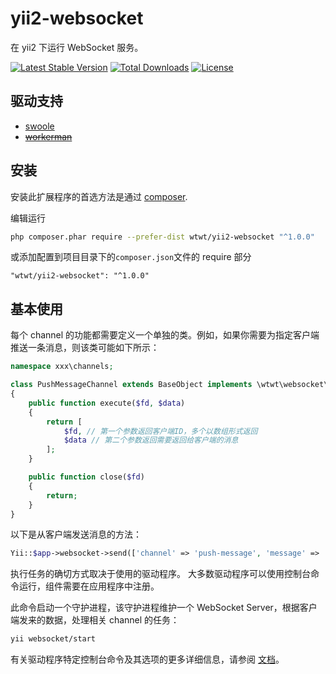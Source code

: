 # yii2-websocket

在 yii2 下运行 WebSocket 服务。

[![Latest Stable Version](https://poser.pugx.org/wtwt/yii2-websocket/v/stable)](https://packagist.org/packages/wtwt/yii2-websocket)
[![Total Downloads](https://poser.pugx.org/wtwt/yii2-websocket/downloads)](https://packagist.org/packages/wtwt/yii2-websocket)
[![License](https://poser.pugx.org/wtwt/yii2-websocket/license)](https://packagist.org/packages/wtwt/yii2-websocket)

## 驱动支持
- [swoole](docs/guide/dirver-swoole.md)
- ~~[workerman](docs/guide/dirver-workerman.md)~~

## 安装

安装此扩展程序的首选方法是通过 [composer](http://getcomposer.org/download/).

编辑运行

```bash
php composer.phar require --prefer-dist wtwt/yii2-websocket "^1.0.0"
```

或添加配置到项目目录下的`composer.json`文件的 require 部分

```
"wtwt/yii2-websocket": "^1.0.0"
```

## 基本使用

每个 channel 的功能都需要定义一个单独的类。例如，如果你需要为指定客户端推送一条消息，则该类可能如下所示：

```php
namespace xxx\channels;

class PushMessageChannel extends BaseObject implements \wtwt\websocket\ChannelInterface
{
	public function execute($fd, $data)
	{
		return [
			$fd, // 第一个参数返回客户端ID，多个以数组形式返回
			$data // 第二个参数返回需要返回给客户端的消息
		];
	}

	public function close($fd)
	{
		return;
	}
}
```

以下是从客户端发送消息的方法：

```php
Yii::$app->websocket->send(['channel' => 'push-message', 'message' => '用户 xxx 送了一台飞机！']);
```

执行任务的确切方式取决于使用的驱动程序。 大多数驱动程序可以使用控制台命令运行，组件需要在应用程序中注册。

此命令启动一个守护进程，该守护进程维护一个 WebSocket Server，根据客户端发来的数据，处理相关 channel 的任务：

```bash
yii websocket/start
```

有关驱动程序特定控制台命令及其选项的更多详细信息，请参阅 [文档](docs/guide/)。

